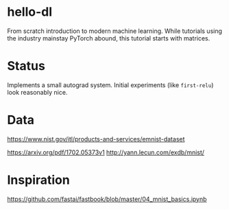 # hello-dl
From scratch introduction to modern machine learning. While tutorials using
the industry mainstay PyTorch abound, this tutorial starts with matrices.

# Status
Implements a small autograd system. Initial experiments (like `first-relu`)
look reasonably nice.

# Data
https://www.nist.gov/itl/products-and-services/emnist-dataset

https://arxiv.org/pdf/1702.05373v1
http://yann.lecun.com/exdb/mnist/

# Inspiration
https://github.com/fastai/fastbook/blob/master/04_mnist_basics.ipynb

